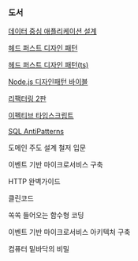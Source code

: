 ### 도서

[데이터 중심 애플리케이션 설계](https://github.com/isntkyu/designing-data-intensive-applications)

[헤드 퍼스트 디자인 패턴](https://github.com/isntkyu/head-first-design-patterns)

[헤드 퍼스트 디자인 패턴(ts)](https://github.com/isntkyu/typescript-head-first-design-patterns)

[Node.js 디자인패턴 바이블](https://github.com/isntkyu/nodejs-design-pattern-bible)

[리팩터링 2판](https://github.com/isntkyu/refactoring-second-edition)

[이펙티브 타입스크립트](https://github.com/isntkyu/effective-typescript)

[SQL AntiPatterns](https://github.com/isntkyu/sql-anti-patterns)

도메인 주도 설계 철저 입문

이벤트 기반 마이크로서비스 구축

HTTP 완벽가이드

클린코드

쏙쏙 들어오는 함수형 코딩

이벤트 기반 마이크로서비스 아키텍처 구축

컴퓨터 밑바닥의 비밀
